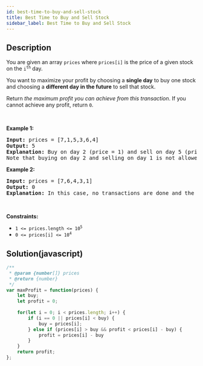 ```yaml
---
id: best-time-to-buy-and-sell-stock
title: Best Time to Buy and Sell Stock
sidebar_label: Best Time to Buy and Sell Stock
---
```

## Description
<div class="description">
<p>You are given an array <code>prices</code> where <code>prices[i]</code> is the price of a given stock on the <code>i<sup>th</sup></code> day.</p>

<p>You want to maximize your profit by choosing a <strong>single day</strong> to buy one stock and choosing a <strong>different day in the future</strong> to sell that stock.</p>

<p>Return <em>the maximum profit you can achieve from this transaction</em>. If you cannot achieve any profit, return <code>0</code>.</p>

<p>&nbsp;</p>
<p><strong>Example 1:</strong></p>

<pre>
<strong>Input:</strong> prices = [7,1,5,3,6,4]
<strong>Output:</strong> 5
<strong>Explanation:</strong> Buy on day 2 (price = 1) and sell on day 5 (price = 6), profit = 6-1 = 5.
Note that buying on day 2 and selling on day 1 is not allowed because you must buy before you sell.
</pre>

<p><strong>Example 2:</strong></p>

<pre>
<strong>Input:</strong> prices = [7,6,4,3,1]
<strong>Output:</strong> 0
<strong>Explanation:</strong> In this case, no transactions are done and the max profit = 0.
</pre>

<p>&nbsp;</p>
<p><strong>Constraints:</strong></p>

<ul>
	<li><code>1 &lt;= prices.length &lt;= 10<sup>5</sup></code></li>
	<li><code>0 &lt;= prices[i] &lt;= 10<sup>4</sup></code></li>
</ul>

</div>

## Solution(javascript)
```javascript
/**
 * @param {number[]} prices
 * @return {number}
 */
var maxProfit = function(prices) {
    let buy;
    let profit = 0;
    
    for(let i = 0; i < prices.length; i++) {
        if (i == 0 || prices[i] < buy) {
            buy = prices[i];
        } else if (prices[i] > buy && profit < prices[i] - buy) {
            profit = prices[i] - buy
        }
    }
    return profit;
};
```